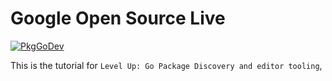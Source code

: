 
# Google Open Source Live

[![PkgGoDev](https://pkg.go.dev/badge/github.com/julieqiu/opensourcelive)](https://pkg.go.dev/github.com/julieqiu/opensourcelive)

This is the tutorial for `Level Up: Go Package Discovery and editor tooling`,